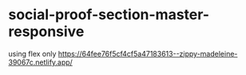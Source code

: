 # social-proof-section-master-responsive
using flex only
https://64fee76f5cf4cf5a47183613--zippy-madeleine-39067c.netlify.app/

